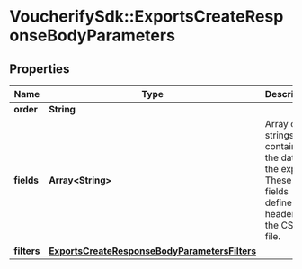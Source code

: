 # VoucherifySdk::ExportsCreateResponseBodyParameters

## Properties

| Name | Type | Description | Notes |
| ---- | ---- | ----------- | ----- |
| **order** | **String** |  | [optional] |
| **fields** | **Array&lt;String&gt;** | Array of strings containing the data in the export. These fields define the headers in the CSV file. | [optional] |
| **filters** | [**ExportsCreateResponseBodyParametersFilters**](ExportsCreateResponseBodyParametersFilters.md) |  | [optional] |

